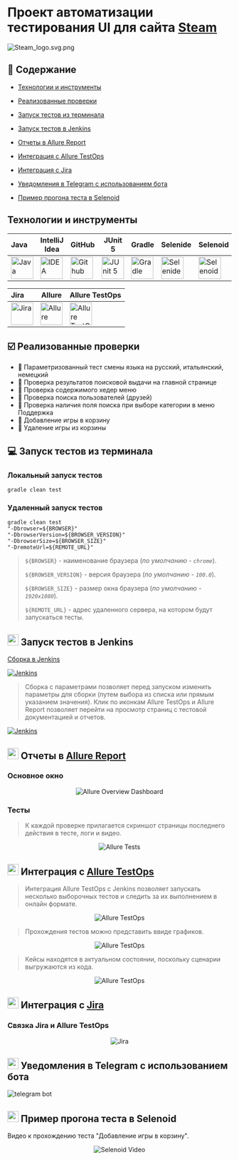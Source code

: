 
<h1 >Проект автоматизации тестирования UI для сайта <a href="https://store.steampowered.com/ ">Steam</a></h1>

![Steam_logo.svg.png](media/screenshots/steam.jpg)

## :bookmark_tabs: Содержание

* <a href="#tools">Технологии и инструменты</a>

* <a href="#cases">Реализованные проверки</a>

* <a href="#console">Запуск тестов из терминала</a>

* <a href="#jenkins">Запуск тестов в Jenkins</a>

* <a href="#allure">Отчеты в Allure Report</a>

* <a href="#allure-testops">Интеграция с Allure TestOps</a>

* <a href="#jira">Интеграция с Jira</a>

* <a href="#telegram">Уведомления в Telegram с использованием бота</a>

* <a href="#video">Пример прогона теста в Selenoid</a>

<a id="tools"></a>
## Технологии и инструменты

| Java                                                                                                    | IntelliJ Idea                                                                                                                | GitHub                                                                                                    | JUnit 5                                                                                                          | Gradle                                                                                                    | Selenide                                                                                                        | Selenoid                                                                                                                 |                                                                                                         Jenkins |
|:--------------------------------------------------------------------------------------------------------|------------------------------------------------------------------------------------------------------------------------------|-----------------------------------------------------------------------------------------------------------|------------------------------------------------------------------------------------------------------------------|-----------------------------------------------------------------------------------------------------------|-----------------------------------------------------------------------------------------------------------------|--------------------------------------------------------------------------------------------------------------------------|----------------------------------------------------------------------------------------------------------------:|
| <a href="https://www.java.com/"><img src="media/logo/Java.svg" width="50" height="50"  alt="Java"/></a> | <a id ="tech" href="https://www.jetbrains.com/idea/"><img src="media/logo/Idea.svg" width="50" height="50"  alt="IDEA"/></a> | <a href="https://github.com/"><img src="media/logo/GitHub.svg" width="50" height="50"  alt="Github"/></a> | <a href="https://junit.org/junit5/"><img src="media/logo/Junit5.svg" width="50" height="50"  alt="JUnit 5"/></a> | <a href="https://gradle.org/"><img src="media/logo/Gradle.svg" width="50" height="50"  alt="Gradle"/></a> | <a href="https://selenide.org/"><img src="media/logo/Selenide.svg" width="50" height="50"  alt="Selenide"/></a> | <a href="https://aerokube.com/selenoid/"><img src="media/logo/Selenoid.svg" width="50" height="50"  alt="Selenoid"/></a> | <a href="https://www.jenkins.io/"><img src="media/logo/Jenkins.svg" width="50" height="50"  alt="Jenkins"/></a> |


| Jira                                                                                                                         | Allure                                                                                                                    | Allure TestOps                                                                                                      |
|:-----------------------------------------------------------------------------------------------------------------------------|---------------------------------------------------------------------------------------------------------------------------|---------------------------------------------------------------------------------------------------------------------|
| <a href="https://www.atlassian.com/ru/software/jira"><img src="media/logo/Jira.svg" width="50" height="50"  alt="Jira"/></a> | <a href="https://github.com/allure-framework"><img src="media/logo/Allure.svg" width="50" height="50"  alt="Allure"/></a> | <a href="https://qameta.io/"><img src="media/logo/Allure_TO.svg" width="50" height="50"  alt="Allure TestOps"/></a> |

<a id="cases"></a>
## :ballot_box_with_check: Реализованные проверки

- :small_blue_diamond: Параметризованный тест смены языка на русский, итальянский, немецкий 
- :small_blue_diamond: Проверка результатов поисковой выдачи на главной странице
- :small_blue_diamond: Проверка содержимого хедер меню
- :small_blue_diamond: Проверка поиска пользователей (друзей)
- :small_blue_diamond: Проверка наличия поля поиска при выборе категории в меню Поддержка
- :small_blue_diamond: Добавление игры в корзину
- :small_blue_diamond: Удаление игры из корзины

<a id="console"></a>
## :computer: Запуск тестов из терминала
### Локальный запуск тестов

```
gradle clean test 
```

### Удаленный запуск тестов

```
gradle clean test 
"-Dbrowser=${BROWSER}" 
"-DbrowserVersion=${BROWSER_VERSION}" 
"-DbrowserSize=${BROWSER_SIZE}" 
"-DremoteUrl=${REMOTE_URL}"
```

> `${BROWSER}` - наименование браузера (_по умолчанию - <code>chrome</code>_).
>
> `${BROWSER_VERSION}` - версия браузера (_по умолчанию - <code>100.0</code>_).
>
> `${BROWSER_SIZE}` - размер окна браузера (_по умолчанию - <code>1920x1080</code>_).
>
> `${REMOTE_URL}` - адрес удаленного сервера, на котором будут запускаться тесты.

<a id="jenkins"></a>
## <img src="media/logo/Jenkins.svg" width="25" height="25"/></a> Запуск тестов в Jenkins

<a target="_blank" href="https://jenkins.autotests.cloud/job/001-vikber_qa_guru_testUI/">Сборка в Jenkins</a>
<p align="center">

<a href="https://jenkins.autotests.cloud/job/001-vikber_qa_guru_testUI/"><img src="media/screenshots/jenkins.jpg" alt="Jenkins"/></a>

> Сборка с параметрами позволяет перед запуском изменить параметры для сборки (путем выбора из списка или прямым указанием значения).
> Клик по иконкам Allure TestOps и Allure Report позволяет перейти на просмотр страниц с тестовой документацией и отчетов.

<a href="https://jenkins.autotests.cloud/job/001-vikber_qa_guru_testUI"><img src="media/screenshots/param.png" alt="Jenkins"/></a>
</p>

<a id="allure"></a>
## <img src="media/logo/Allure.svg" width="25" height="25"/></a> Отчеты в [Allure Report](https://jenkins.autotests.cloud/job/001-vikber_qa_guru_testUI/9/allure/)

### Основное окно

<p align="center">
<img title="Allure Overview Dashboard" src="media/screenshots/alluremain.jpg">
</p>

### Тесты

>К каждой проверке прилагается скриншот страницы последнего действия в тесте, логи и видео.

<p align="center">
<img title="Allure Tests" src="media/screenshots/allure2.jpg">
</p>

<a id="allure-testops"></a>
## <img src="media/logo/Allure_TO.svg" width="25" height="25"/></a> Интеграция с [Allure TestOps](https://allure.autotests.cloud/project/4098/dashboards)

>Интеграция Allure TestOps с Jenkins позволяет запускать несколько выборочных тестов и следить за их выполнением в онлайн формате.

<p align="center">
<img title="Allure TestOps" src="media/screenshots/photo_2023-05-24_15-30-17.jpg">
</p>

>Прохождения тестов можно представить ввиде графиков.

<p align="center">
<img title="Allure TestOps" src="media/screenshots/dashboard.jpg">
</p>

>Кейсы находятся в актуальном состоянии, поскольку сценарии выгружаются из кода.

<p align="center">
<img title="Allure TestOps" src="media/screenshots/testk.jpg">
</p>

<a id="jira"></a>
## <img src="media/logo/Jira.svg" width="25" height="25"/></a> Интеграция с [Jira](https://jira.autotests.cloud/browse/HOMEWORK-1146)

### Связка Jira и Allure TestOps
<p align="center">
<img title="Jira" src="media/screenshots/jira2.jpg">
</p>


<a id="telegram"></a>
## <img src="media/logo/Telegram.svg" width="25" height="25"/></a> Уведомления в Telegram с использованием бота

<p >
<img title="telegram bot" src="media/screenshots/tele.jpg">
</p>

<a id="video"></a>
## <img src="media/logo/Selenoid.svg" width="25" height="25"/></a> Пример прогона теста в Selenoid

Видео к прохождению теста "Добавление игры в корзину".

<p align="center">
  <img title="Selenoid Video" src="media/video/video.gif">
</p>
